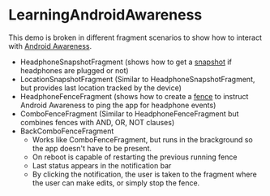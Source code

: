 # LearningAndroidAwareness
This demo is broken in different fragment scenarios to show how to interact with [Android Awareness](https://developers.google.com/awareness/).

*   HeadphoneSnapshotFragment (shows how to get a [snapshot](https://developers.google.com/awareness/android-api/snapshot-api-overview) if headphones are plugged or not)
*   LocationSnapshotFragment (Similar to HeadphoneSnapshotFragment, but provides last location tracked by the device)
*   HeadphoneFenceFragment (shows how to create a [fence](https://developers.google.com/awareness/android-api/fence-create) to instruct Android Awareness to ping the app for headphone events)
*  	ComboFenceFragment (Similar to HeadphoneFenceFragment but combines fences with AND, OR, NOT clauses)
*   BackComboFenceFragment 
    * Works like ComboFenceFragment, but runs in the brackground so the app doesn't have to be present.
    * On reboot is capable of restarting the previous running fence
    * Last status appears in the notification bar
    * By clicking the notification, the user is taken to the fragment where the user can make edits, or simply stop the fence.
